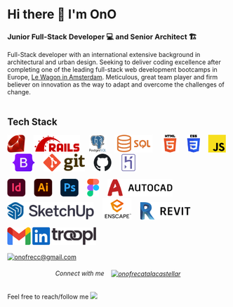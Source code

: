 # Hi there :wave: I'm OnO
### Junior Full-Stack Developer :computer: and Senior Architect :building_construction:
Full-Stack developer with an international extensive background in architectural and urban design. Seeking to deliver coding excellence after completing one of the leading full-stack web development bootcamps in Europe, [Le Wagon in Amsterdam](https://www.lewagon.com/amsterdam/web-development-course). Meticulous, great team player and firm believer on innovation as the way to adapt and overcome the challenges of change.
<br/><br/>
## Tech Stack
<p><img src="images/Ruby_Logo.svg" height=40>&nbsp &nbsp &nbsp<img src="images/Ruby_On_Rails_Logo.svg" height=40>&nbsp &nbsp &nbsp<img src="images/Postgresql_Logo_01.svg" height=40>&nbsp &nbsp &nbsp<img src="images/SQL_Logo.png" height=40>&nbsp &nbsp &nbsp<img src="images/HTML5_Logo.svg" height=40>&nbsp &nbsp &nbsp<img src="images/CSS3_Logo.svg" height=40>&nbsp &nbsp &nbsp<img src="images/JavaScript_Logo.svg" height=40>&nbsp &nbsp &nbsp<img src="images/Bootstrap_Logo.svg" height=40>&nbsp &nbsp &nbsp<img src="images/Git_Logo.svg" height=40>&nbsp &nbsp &nbsp<img src="images/GitHub_Logo_01.svg" height=40>&nbsp &nbsp &nbsp<img src="images/Heroku_Logo_01.svg" height=40></p>
<p><img src="images/Adobe_InDesign_Logo.svg" height=40>&nbsp &nbsp &nbsp<img src="images/Adobe_Illustrator_Logo.svg" height=40>&nbsp &nbsp &nbsp<img src="images/Adobe_Photoshop_Logo.svg" height=40>&nbsp &nbsp &nbsp<img src="images/Figma_Logo.svg" height=40>&nbsp &nbsp &nbsp<img src="images/AutoCad_Logo_01.svg" height=40>&nbsp &nbsp &nbsp<img src="images/SketchUp_Logo_02.svg" height=40>&nbsp &nbsp &nbsp<img src="images/Enscape_Logo_01.png" height=50>&nbsp &nbsp &nbsp<img src="images/Revit_Logo.png" height=40></p>






<img src="images/Gmail_Logo_01.svg" height=40>
<img src="images/LinkedIn_Logo_01.svg" height=40>
<img src="images/Troopl_Logo.svg" height=40>


<p align="left">
<a href="https://linkedin.com/in/onofrecc@gmail.com" target="blank"><img align="center" src="https://raw.githubusercontent.com/rahuldkjain/github-profile-readme-generator/master/src/images/icons/Social/linked-in-alt.svg" alt="onofrecc@gmail.com" height="30" width="40" /></a>
</p>






<h6 align="center">Connect with me &nbsp  &nbsp<a href="https://linkedin.com/in/onofrecatalacastellar" target="blank"><img align="center" src="https://raw.githubusercontent.com/rahuldkjain/github-profile-readme-generator/master/src/images/icons/Social/linked-in-alt.svg" alt="onofrecatalacastellar" height="30" width="40" /></a></h6>

Feel free to reach/follow me <img src="https://img.shields.io/badge/LinkedIn-0077B5?style=for-the-badge&logo=linkedin&logoColor=white" />              
